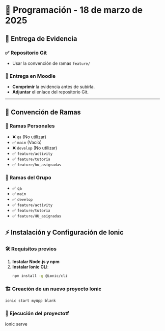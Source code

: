 # 🚀 Programación - 18 de marzo de 2025

## 📌 Entrega de Evidencia

### ✅ Repositorio Git
- Usar la convención de ramas `feature/`

### 📂 Entrega en Moodle
- **Comprimir** la evidencia antes de subirla.
- **Adjuntar** el enlace del repositorio Git.

---

## 🌿 Convención de Ramas

### 🔹 Ramas Personales
- ❌ `qa` (No utilizar)
- ✅ `main` (Vacío)
- ❌ `develop` (No utilizar)
- ✅ `feature/activity`
- ✅ `feature/tutoria`
- ✅ `feature/hu_asignadas`

### 🔹 Ramas del Grupo
- ✅ `qa`
- ✅ `main`
- ✅ `develop`
- ✅ `feature/activity`
- ✅ `feature/tutoria`
- ✅ `feature/HU_asignadas`


## ⚡ Instalación y Configuración de Ionic

### 🛠️ Requisitos previos
1. **Instalar Node.js y npm**
2. **Instalar Ionic CLI**:
   ```sh
   npm install -g @ionic/cli
   ```

### 🏗️ Creación de un nuevo proyecto Ionic
```sh
ionic start myApp blank
```

### 🚀 Ejecución del proyectotf
ionic serve
```
